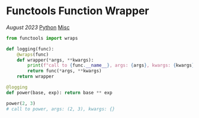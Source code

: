 # Functools Function Wrapper

*August 2023* [Python](programming.html#python) [Misc](programming.html#python-misc)

```python
from functools import wraps

def logging(func):
    @wraps(func)
    def wrapper(*args, **kwargs):
        print(f"call to {func.__name__}, args: {args}, kwargs: {kwargs}")
        return func(*args, **kwargs)
    return wrapper

@logging
def power(base, exp): return base ** exp

power(2, 3)
# call to power, args: (2, 3), kwargs: {}
```